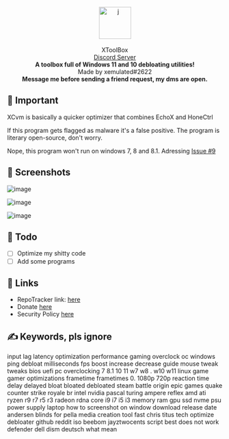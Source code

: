 <p align="center">
<img align=center src="https://cdn.discordapp.com/attachments/820745488231301215/1038559936852013116/toolbox_1.png" alt="j" width="75" />
</br>
</br>
XToolBox
</br>
<a href="https://discord.gg/rwZtqj6HqZ">Discord Server</a>
</br>
<strong>A toolbox full of Windows 11 and 10 debloating utilities!</strong>
</br>
Made by xemulated#2622
</br>
<strong>Message me before sending a friend request, my dms are open.</strong>
</br>

## 📑 Important
XCvm is basically a quicker optimizer that combines EchoX and HoneCtrl

If this program gets flagged as malware it's a false positive. The program is literary open-source, don't worry.

Nope, this program won't run on windows 7, 8 and 8.1. Adressing [Issue #9](https://github.com/xemulat/XToolbox/issues/9)

## 📸 Screenshots
![image](https://user-images.githubusercontent.com/98595166/200167126-d13b0f6e-8539-4930-9548-6d1a74977f75.png)

![image](https://user-images.githubusercontent.com/98595166/200167145-d36f64c6-ba13-471f-9dff-92bef6c89d83.png)

![image](https://user-images.githubusercontent.com/98595166/200167164-8de86066-8987-43da-8a32-416da7aa2971.png)

## 📌 Todo
- [ ] Optimize my shitty code
- [ ] Add some programs

## 🔗 Links
- RepoTracker link: [here](https://repo-tracker.com/r/gh/xemulat/XToolBox)
- Donate [here](https://rentry.org/HowToSupportXem)
- Security Policy [here](https://github.com/xemulat/XToolBox/blob/main/SECURITY.md)

## ✍️ Keywords, pls ignore
input lag latency optimization performance gaming overclock oc windows ping debloat milliseconds fps boost increase decrease guide mouse tweak tweaks bios uefi pc overclocking 7 8.1 10 11 w7 w8 . w10 w11 linux game gamer optimizations frametime frametimes 0. 1080p 720p reaction time delay delayed bloat bloated debloated steam battle origin epic games quake counter strike royale br intel nvidia pascal turing ampere reflex amd ati ryzen r9 r7 r5 r3 radeon rdna core i9 i7 i5 i3 memory ram gpu ssd nvme psu power supply laptop how to screenshot on window download release date andersen blinds for pella media creation tool fast chris titus tech optimize debloater github reddit iso beebom jayztwocents script best does not work defender dell dism deutsch what mean 
